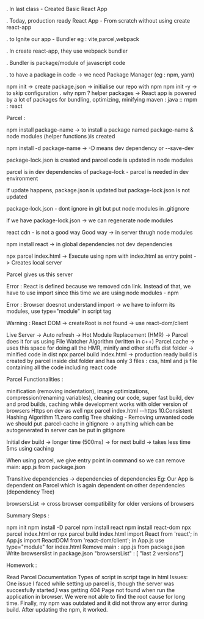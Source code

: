. In last class - Created Basic React App

. Today, production ready React App - From scratch without using create react-app

. to Ignite our app - Bundler eg : vite,parcel,webpack

. In create react-app, they use webpack bundler

. Bundler is package/module of javascript code

. to have a package in code -> we need Package Manager (eg : npm, yarn)

npm init -> create package.json -> initialise our repo with npm
npm init -y -> to skip configuration
. why npm ? helper packages -> React app is powered by a lot of packages for bundling, optimizing, minifying maven : java :: rnpm : react

Parcel :

npm install package-name -> to install a package named package-name & node modules (helper functions )is created

npm install -d package-name -> -D means dev dependency or --save-dev

package-lock.json is created and parcel code is updated in node modules

parcel is in dev dependencies of package-lock - parcel is needed in dev environment

if update happens, package.json is updated but package-lock.json is not updated

package-lock.json - dont ignore in git but put node modules in .gitignore

if we have package-lock.json -> we can regenerate node modules

react cdn - is not a good way Good way -> in server thrugh node modules

npm install react -> in global dependencies not dev dependencies

npx parcel index.html -> Execute using npm with index.html as entry point -> Creates local server

Parcel gives us this server

Error : React is defined because we removed cdn link. Instead of that, we have to use import since this time we are using node modules - npm

Error : Browser doesnot understand import -> we have to inform its modules, use type="module" in script tag

Warning : React DOM -> createRoot is not found -> use react-dom/client

Live Server -> Auto refresh -> Hot Module Replacement (HMR) -> Parcel does it for us using File Watcher Algorithm (written in c++) Parcel.cache -> uses this space for doing all the HMR, minify and other stuffs dist folder -> minified code in dist npx parcel build index.html -> production ready build is created by parcel inside dist folder and has only 3 files : css, html and js file containing all the code including react code

Parcel Functionalities :

minification (removing indentation),
image optimizations,
compression(renaming variables),
cleaning our code,
super fast build,
dev and prod builds,
caching while development
works with older version of browsers
Https on dev as well npx parcel index.html --https 10.Consistent Hashing Algorithm 11.zero config
Tree shaking - Removing unwanted code
we should put .parcel-cache in gitignore -> anything which can be autogenerated in server can be put in gitignore

Initial dev build -> longer time (500ms) -> for next build -> takes less time 5ms using caching

When using parcel, we give entry point in command so we can remove main: app.js from package.json

Transitive dependencies -> dependencies of dependencies Eg: Our App is dependent on Parcel which is again dependent on other dependencies (dependency Tree)

browsersList -> cross browser compatibility for older versions of browsers

Summary Steps :

npm init
npm install -D parcel
npm install react
npm install react-dom
npx parcel index.html or npx parcel build index.html
import React from 'react'; in App.js
import ReactDOM from 'react-dom/client'; in App.js
use type="module" for index.html
Remove main : app.js from package.json
Write browserslist in package.json
"browsersList" : [ "last 2 versions"]

Homework :

Read Parcel Documentation
Types of script in script tage in html
Issues:
One issue I faced while setting up parcel is, though the server was succesfully started,I was getting 404 Page not found when run the application in browser. We were not able to find the root cause for long time. Finally, my npm was outdated and it did not throw any error during build. After updating the npm, it worked.
